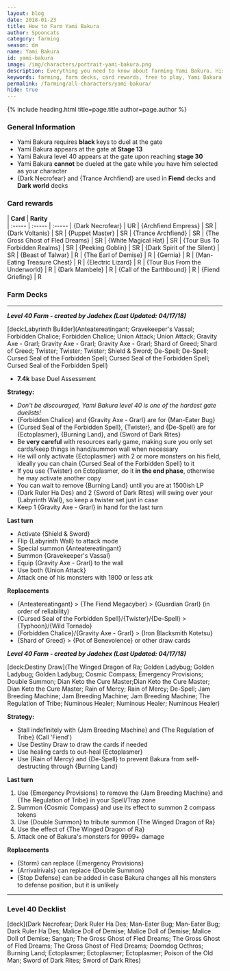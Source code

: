 ```yaml
---
layout: blog
date: 2018-01-23
title: How to Farm Yami Bakura
author: Spooncats
category: farming
season: dm
name: Yami Bakura
id: yami-bakura
image: /img/characters/portrait-yami-bakura.png
description: Everything you need to know about farming Yami Bakura. His decklists, card rewards, top level farm decks with strategy information and free to play card replacements. This article will help you farm Yami Bakura as efficiently as possible.
keywords: farming, farm decks, card rewards, free to play, Yami Bakura
permalink: /farming/all-characters/yami-bakura/
hide: true
---
```


{% include heading.html title=page.title author=page.author %}

### General Information

* Yami Bakura requires **black** keys to duel at the gate
* Yami Bakura appears at the gate at **Stage 13**
* Yami Bakura level 40 appears at the gate upon reaching **stage 30**
* Yami Bakura **cannot** be dueled at the gate while you have him selected as your character
* {Dark Necrofear} and {Trance Archfiend} are used in **Fiend** decks and **Dark world** decks

### Card rewards

| **Card** |  **Rarity**  
| :----- | :----- | :----- 
| {Dark Necrofear} | UR
| {Archfiend Empress} | SR
| {Dark Voltanis} | SR
| {Puppet Master} | SR
| {Trance Archfiend} | SR
| {The Gross Ghost of Fled Dreams} | SR
| {White Magical Hat} | SR
| {Tour Bus To Forbidden Realms} | SR
| {Peeking Goblin} | SR
| {Dark Spirit of the Silent} | SR
| {Beast of Talwar} | R
| {The Earl of Demise} | R
| {Gernia} | R
| {Man-Eating Treasure Chest} | R
| {Electric Lizard} | R
| {Tour Bus From the Underworld} | R
| {Dark Mambele} | R
| {Call of the Earthbound} | R
| {Fiend Griefing} | R


### Farm Decks

---

***Level 40 Farm - created by Jadehex (Last Updated: 04/17/18)***

[deck:Labyrinth Builder](Anteatereatingant; Gravekeeper's Vassal; Forbidden Chalice; Forbidden Chalice; Union Attack; Union Attack; Gravity Axe - Grarl; Gravity Axe - Grarl; Gravity Axe - Grarl; Shard of Greed; Shard of Greed; Twister; Twister; Twister; Shield & Sword; De-Spell; De-Spell; Cursed Seal of the Forbidden Spell; Cursed Seal of the Forbidden Spell; Cursed Seal of the Forbidden Spell)

* **7.4k** base Duel Assessment

**Strategy:**
* *Don't be discouraged, Yami Bakura level 40 is one of the hardest gate duelists!*
* {Forbidden Chalice} and {Gravity Axe - Grarl} are for {Man-Eater Bug}
* {Cursed Seal of the Forbidden Spell}, {Twister}, and {De-Spell} are for {Ectoplasmer}, {Burning Land}, and {Sword of Dark Rites}
* Be **very careful** with resources early game, making sure you only set cards/keep things in hand/summon wall when necessary
* He will only activate {Ectoplasmer} with 2 or more monsters on his field, ideally you can chain {Cursed Seal of the Forbidden Spell} to it
* If you use {Twister} on Ectoplasmer, do it **in the end phase**, otherwise he may activate another copy
* You can wait to remove {Burning Land} until you are at 1500ish LP
* {Dark Ruler Ha Des} and 2 {Sword of Dark Rites} will swing over your {Labyrinth Wall}, so keep a twister set just in case
* Keep 1 {Gravity Axe - Grarl} in hand for the last turn

**Last turn**
* Activate {Shield & Sword}
* Flip {Labyrinth Wall} to attack mode
* Special summon {Anteatereatingant}
* Summon {Gravekeeper's Vassal}
* Equip {Gravity Axe - Grarl} to the wall
* Use both {Union Attack}
* Attack one of his monsters with 1800 or less atk

**Replacements**
* {Anteatereatingant} > {The Fiend Megacyber} > {Guardian Grarl} (in order of reliability)
* {Cursed Seal of the Forbidden Spell}/{Twister}/{De-Spell} > {Typhoon}/{Wild Tornado}
* {Forbidden Chalice}/{Gravity Axe - Grarl} > {Iron Blacksmith Kotetsu}
* {Shard of Greed} > {Pot of Benevolence} or other draw cards  

***Level 40 Farm - created by Jadehex (Last Updated: 04/17/18)***

[deck:Destiny Draw](The Winged Dragon of Ra; Golden Ladybug; Golden Ladybug; Golden Ladybug; Cosmic Compass; Emergency Provisions; Double Summon; Dian Keto the Cure Master;Dian Keto the Cure Master; Dian Keto the Cure Master; Rain of Mercy; Rain of Mercy; De-Spell; Jam Breeding Machine; Jam Breeding Machine; Jam Breeding Machine; The Regulation of Tribe; Numinous Healer; Numinous Healer; Numinous Healer)

**Strategy:**
* Stall indefinitely with {Jam Breeding Machine} and {The Regulation of Tribe} (Call 'Fiend')
* Use Destiny Draw to draw the cards if needed
* Use healing cards to out-heal {Ectoplasmer}
* Use {Rain of Mercy} and {De-Spell} to prevent Bakura from self-destructing through {Burning Land}

**Last turn**
1. Use {Emergency Provisions} to remove the {Jam Breeding Machine} and {The Regulation of Tribe} in your Spell/Trap zone
2. Summon {Cosmic Compass} and use its effect to summon 2 compass tokens
3. Use {Double Summon} to tribute summon {The Winged Dragon of Ra}
4. Use the effect of {The Winged Dragon of Ra}
5. Attack one of Bakura's monsters for 9999+ damage

**Replacements**
* {Storm} can replace {Emergency Provisions}
* {Arrivalrivals} can replace {Double Summon}
* {Stop Defense} can be added in case Bakura changes all his monsters to defense position, but it is unlikely

---
### Level 40 Decklist

[deck](Dark Necrofear; Dark Ruler Ha Des; Man-Eater Bug; Man-Eater Bug; Dark Ruler Ha Des; Malice Doll of Demise; Malice Doll of Demise; Malice Doll of Demise; Sangan; The Gross Ghost of Fled Dreams; The Gross Ghost of Fled Dreams; The Gross Ghost of Fled Dreams; Doomdog Octhros; Burning Land; Ectoplasmer; Ectoplasmer; Ectoplasmer; Poison of the Old Man; Sword of Dark Rites; Sword of Dark Rites)
